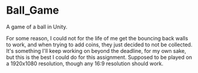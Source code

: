 # Ball_Game
 
A game of a ball in Unity.

For some reason, I could not for the life of me get the bouncing back walls to work, and when trying to add coins, they just decided to not be collected. It's something I'll keep working on beyond the deadline, for my own sake, but this is the best I could do for this assignment.
Supposed to be played on a 1920x1080 resolution, though any 16:9 resolution should work.